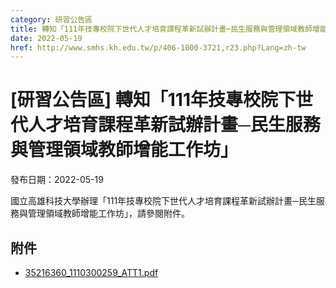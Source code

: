 ```yaml
---
category: 研習公告區
title: 轉知「111年技專校院下世代人才培育課程革新試辦計畫─民生服務與管理領域教師增能工作坊」
date: 2022-05-19
href: http://www.smhs.kh.edu.tw/p/406-1000-3721,r23.php?Lang=zh-tw
---
```


# [研習公告區] 轉知「111年技專校院下世代人才培育課程革新試辦計畫─民生服務與管理領域教師增能工作坊」

發布日期：2022-05-19

國立高雄科技大學辦理「111年技專校院下世代人才培育課程革新試辦計畫─民生服務與管理領域教師增能工作坊」，請參閱附件。

## 附件

- [35216360_1110300259_ATT1.pdf](https://www.smhs.kh.edu.tw/var/file/0/1000/attach/35/pta_3488_8185878_43253.pdf)
